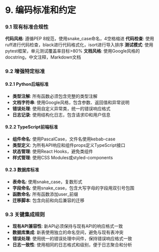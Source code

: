 # 9. 编码标准和约定

### 9.1 现有标准合规性

**代码风格**: 遵循PEP 8规范，使用snake_case命名，4空格缩进
**代码检查**: 使用ruff进行代码检查，black进行代码格式化，isort进行导入排序
**测试模式**: 使用pytest框架，单元测试覆盖率目标>80%
**文档风格**: 使用Google风格的docstring，中文注释，Markdown文档

### 9.2 增强特定标准

#### 9.2.1 Python后端标准
- **类型注解**: 所有函数必须包含完整的类型注解
- **文档字符串**: 使用Google风格，包含参数、返回值和异常说明
- **错误处理**: 使用自定义异常类，统一的错误响应格式
- **日志记录**: 使用结构化日志，包含请求ID和用户信息

#### 9.2.2 TypeScript前端标准
- **组件命名**: 使用PascalCase，文件名使用kebab-case
- **类型定义**: 为所有API响应和组件props定义TypeScript接口
- **状态管理**: 使用React Hooks，避免类组件
- **样式管理**: 使用CSS Modules或styled-components

#### 9.2.3 数据库标准
- **表命名**: 使用snake_case，复数形式
- **字段命名**: 使用snake_case，包含大写字母的字段用双引号包围
- **函数命名**: 所有函数添加user_前缀
- **迁移脚本**: 包含向前和向后兼容的迁移

### 9.3 关键集成规则

- **现有API兼容性**: 新API必须保持与现有API的响应格式一致
- **数据库集成**: 新表使用独立的命名空间，避免与现有表冲突
- **错误处理**: 使用统一的错误处理中间件，保持错误响应格式一致
- **日志一致性**: 使用相同的日志格式和级别，便于日志聚合和分析
